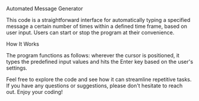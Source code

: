 Automated Message Generator

This code is a straightforward interface for automatically typing a specified message a certain number of times within a defined time frame, based on user input. Users can start or stop the program at their convenience.

How It Works

The program functions as follows: wherever the cursor is positioned, it types the predefined input values and hits the Enter key based on the user's settings.

Feel free to explore the code and see how it can streamline repetitive tasks. If you have any questions or suggestions, please don't hesitate to reach out. Enjoy your coding!
